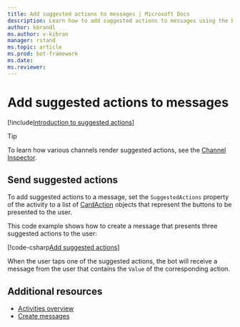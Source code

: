 ```yaml
---
title: Add suggested actions to messages | Microsoft Docs
description: Learn how to add suggested actions to messages using the Bot Builder SDK for .NET.
author: kbrandl
ms.author: v-kibran
manager: rstand
ms.topic: article
ms.prod: bot-framework
ms.date: 
ms.reviewer: 
---
```


# Add suggested actions to messages

[!include[Introduction to suggested actions](~/includes/snippet-suggested-actions-intro.md)] 

> [!TIP]
> To learn how various channels render suggested actions, see the [Channel Inspector][channelInspector].

## Send suggested actions

To add suggested actions to a message, set the `SuggestedActions` property of the activity to a list of [CardAction][cardAction] objects that represent the buttons to be presented to the user. 

This code example shows how to create a message that presents three suggested actions to the user:

[!code-csharp[Add suggested actions](~/includes/code/dotnet-add-suggested-actions.cs#addSuggestedActions)]

When the user taps one of the suggested actions, the bot will receive a message from the user that contains the `Value` of the corresponding action.

## Additional resources

- [Activities overview](~/dotnet/bot-builder-dotnet-activities.md)
- [Create messages](~/dotnet/bot-builder-dotnet-create-messages.md)

[channelInspector]: https://docs.botframework.com/en-us/channel-inspector/channels/Facebook/#navtitle

[cardAction]: https://docs.botframework.com/en-us/csharp/builder/sdkreference/d3/d1f/class_microsoft_1_1_bot_1_1_connector_1_1_card_action.html